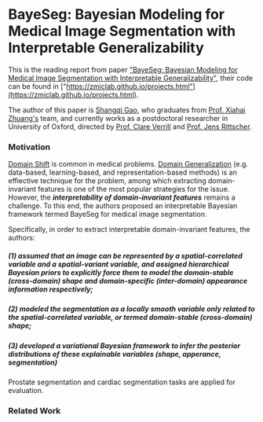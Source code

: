 # BayeSeg: Bayesian Modeling for Medical Image Segmentation with Interpretable Generalizability

This is the reading report from paper ["BayeSeg: Bayesian Modeling for Medical Image Segmentation with Interpretable Generalizability"](https://arxiv.org/abs/2303.01710), 
their code can be found in ["https://zmiclab.github.io/projects.html"](https://zmiclab.github.io/projects.html).

The author of this paper is [Shangqi Gao](https://shangqigao.github.io/#), who graduates from [Prof. Xiahai Zhuang's](https://zmiclab.github.io/zxh/) team, 
and currently works as a postdoctoral researcher in University of Oxford, directed by [Prof. Clare Verrill](https://www.nds.ox.ac.uk/team/clare-verrill) and [Prof. Jens Rittscher](https://www.ndm.ox.ac.uk/team/jens-rittscher).

### Motivation
[Domain Shift](https://github.com/xiaovhua/Interpretability-of-Medical-Data-/blob/main/Concept/Domain%20Shift.md) is common in medical problems. [Domain Generalization](https://github.com/xiaovhua/Interpretability-of-Medical-Data-/blob/main/Concept/Domain%20Shift.md#L12) (e.g. data-based, learning-based, and representation-based methods) is an effiective technique for the problem, among which extracting domain-invariant features is one of the most popular strategies for the issue. However, the **_interpretability of domain-invariant features_** remains a challenge. To this end, the authors proposed an interpretable Bayesian framework termed BayeSeg for medical image segmentation. 

Specifically, in order to extract interpretable domain-invariant features, the authors:
##### (1) assumed that an image can be represented by a spatial-correlated variable and a spatial-variant variable, and assigned hierarchical Bayesian priors to explicitly force them to model the domain-stable (cross-domain) shape and domain-specific (inter-domain) appearance information respectively; 
##### (2) modeled the segmentation as a locally smooth variable only related to the spatial-correlated variable, or termed domain-stable (cross-domain) shape;
##### (3) developed a variational Bayesian framework to infer the posterior distributions of these explainable variables (shape, apperance, segmentation)

Prostate segmentation and cardiac segmentation tasks are applied for evaluation.

### Related Work

